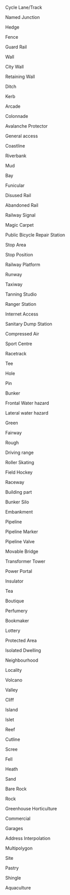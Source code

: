 Cycle Lane/Track

Named Junction

Hedge

Fence

Guard Rail

Wall

City Wall

Retaining Wall

Ditch

Kerb

Arcade

Colonnade

Avalanche Protector

General access

Coastline

Riverbank

Mud

Bay

Funicular

Disused Rail

Abandoned Rail

Railway Signal

Magic Carpet

Public Bicycle Repair Station

Stop Area

Stop Position

Railway Platform

Runway

Taxiway

Tanning Studio

Ranger Station

Internet Access

Sanitary Dump Station

Compressed Air

Sport Centre

Racetrack

Tee

Hole

Pin

Bunker

Frontal Water hazard

Lateral water hazard

Green

Fairway

Rough

Driving range

Roller Skating

Field Hockey

Raceway

Building part

Bunker Silo

Embankment

Pipeline

Pipeline Marker

Pipeline Valve

Movable Bridge

Transformer Tower

Power Portal

Insulator

Tea

Boutique

Perfumery

Bookmaker

Lottery

Protected Area

Isolated Dwelling

Neighbourhood

Locality

Volcano

Valley

Cliff

Island

Islet

Reef

Cutline

Scree

Fell

Heath

Sand

Bare Rock

Rock

Greenhouse Horticulture

Commercial

Garages

Address Interpolation

Multipolygon

Site

Pastry

Shingle

Aquaculture
